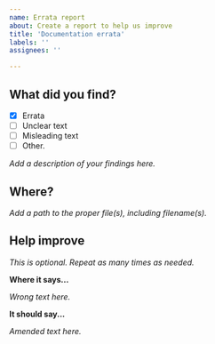 ```yaml
---
name: Errata report
about: Create a report to help us improve
title: 'Documentation errata'
labels: ''
assignees: ''

---
```


## What did you find?

- [x] Errata
- [ ] Unclear text
- [ ] Misleading text
- [ ] Other.

*Add a description of your findings here.*

## Where?

*Add a path to the proper file(s), including filename(s).*

## Help improve

*This is optional. Repeat as many times as needed.*

**Where it says...**

*Wrong text here.*

**It should say...**

*Amended text here.*
